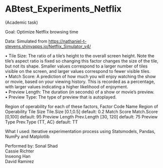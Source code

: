 # ABtest_Experiments_Netflix
(Academic task)

Goal: Optimize Netflix browsing time

Data: Simulated from  https://nathaniel-t-stevens.shinyapps.io/Netflix_Simulator_v4/

• Tile Size: The ratio of a tile’s height to the overall screen height. Note the tile’s aspect ratio is fixed
so changing this factor changes the size of the tile, but not its shape. Smaller values correspond to a
larger number of tiles visible on the screen, and larger values correspond to fewer visible tiles.        
• Match Score: A prediction of how much you will enjoy watching the show or movie, based on your
viewing history. This is recorded as a percentage, with larger values indicating a higher likelihood of
enjoyment.         
• Preview Length: The duration (in seconds) of a show or movie’s preview.         
• Preview Type: The type of preview that is autoplayed.         

Region of operability for each of these factors, 
   Factor Code Name Region of Operability
   Tile Size Tile.Size [0.1,0.5] default: 0.2
   Match Score Match.Score [0,100] default: 95
   Preview Length Prev.Length [30, 120] default: 75
   Preview Type Prev.Type {TT, AC} default: TT


What I used: Iterative experimentation process using Statsmodels, Pandas, NumPy and Matplotlib

Performed by:
    Sonal Shad       
    Cassie Richter       
    Inseong Han      
    David Ramirez        
